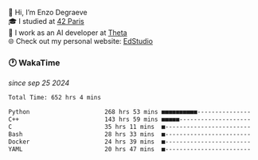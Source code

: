 👋 Hi, I’m Enzo Degraeve <br>
🎓 I studied at [42 Paris](https://42.fr/)<br>
💼 I work as an AI developer at [Theta](https://theta.mc/)<br>
🌐 Check out my personal website: [EdStudio](https://edstudio.fr/)

### 🕐 WakaTime
*since sep 25 2024*

<!--START_SECTION:waka-->

```txt
Total Time: 652 hrs 4 mins

Python                     268 hrs 53 mins ■■■■■■■■■■---------------   39.65 %
C++                        143 hrs 59 mins ■■■■■--------------------   21.23 %
C                          35 hrs 11 mins  ■------------------------   05.19 %
Bash                       28 hrs 33 mins  ■------------------------   04.21 %
Docker                     24 hrs 39 mins  ■------------------------   03.64 %
YAML                       20 hrs 47 mins  ■------------------------   03.07 %
```

<!--END_SECTION:waka-->
